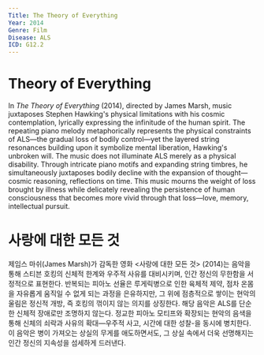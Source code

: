 ```yaml
---
Title: The Theory of Everything
Year: 2014
Genre: Film
Disease: ALS
ICD: G12.2
---
```


# Theory of Everything

In *The Theory of Everything* (2014), directed by James Marsh, music juxtaposes Stephen Hawking's physical limitations with his cosmic contemplation, lyrically expressing the infinitude of the human spirit. The repeating piano melody metaphorically represents the physical constraints of ALS—the gradual loss of bodily control—yet the layered string resonances building upon it symbolize mental liberation, Hawking's unbroken will. The music does not illuminate ALS merely as a physical disability. Through intricate piano motifs and expanding string timbres, he simultaneously juxtaposes bodily decline with the expansion of thought—cosmic reasoning, reflections on time. This music mourns the weight of loss brought by illness while delicately revealing the persistence of human consciousness that becomes more vivid through that loss—love, memory, intellectual pursuit.

# 사랑에 대한 모든 것

제임스 마쉬(James Marsh)가 감독한 영화 <사랑에 대한 모든 것> (2014)는 음악을 통해 스티븐 호킹의 신체적 한계와 우주적 사유를 대비시키며, 인간 정신의 무한함을 서정적으로 표현한다. 반복되는 피아노 선율은 루게릭병으로 인한 육체적 제약, 점차 온몸을 자유롭게 움직일 수 없게 되는 과정을 은유하지만, 그 위에 점층적으로 쌓이는 현악의 울림은 정신적 개방, 즉 호킹의 꺾이지 않는 의지를 상징한다. 해당 음악은 ALS를 단순한 신체적 장애로만 조명하지 않는다. 정교한 피아노 모티프와 확장되는 현악의 음색을 통해 신체의 쇠락과 사유의 확대—우주적 사고, 시간에 대한 성찰-을 동시에 병치한다. 이 음악은 병이 가져오는 상실의 무게를 애도하면서도, 그 상실 속에서 더욱 선명해지는 인간 정신의 지속성을 섬세하게 드러낸다.
